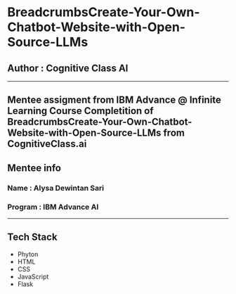 # BreadcrumbsCreate-Your-Own-Chatbot-Website-with-Open-Source-LLMs

## Author : Cognitive Class AI
---
Mentee assigment from IBM Advance @ Infinite Learning
Course Completition of BreadcrumbsCreate-Your-Own-Chatbot-Website-with-Open-Source-LLMs from CognitiveClass.ai
---

## Mentee info 
### Name    : Alysa Dewintan Sari
### Program : IBM Advance AI
---

## Tech Stack 
- Phyton
- HTML
- CSS
- JavaScript
- Flask
